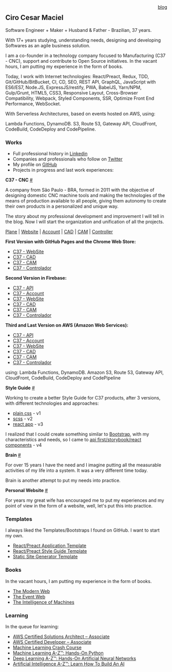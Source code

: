 <div style="text-align: right; float: right">
    <a href="/blog/">blog</a>
</div>

## Ciro Cesar Maciel 

Software Engineer + Maker + Husband & Father - Brazilian, 37 years. 

With 17+ years studying, understanding needs, designing and developing Softwares as an agile business solution.

I am a co-founder in a technology company focused to Manufacturing (C37 - CNC), support and contribute to Open Source initiatives. In the vacant hours, I am putting my experience in the form of books.

Today, I work with Internet technologies: React/Preact, Redux, TDD, Git/GitHub/BitBucket, CI, CD, SEO, REST API, GraphQL, JavaScript with ES6/ES7, Node.JS, ExpressJS/restify, PWA, BabelJS, Yarn/NPM, Gulp/Grunt, HTML5, CSS3, Responsive Layout, Cross-Browser Compatibility, Webpack, Styled Components, SSR, Optimize Front End Performance, WebSocket.

With Serverless Architectures, based on events hosted on AWS, using:

Lambda Functions, DynamoDB. S3, Route 53, Gateway API, CloudFront, CodeBuild, CodeDeploy and CodePipeline.


### Works
- Full professional history in [Linkedin](https://www.linkedin.com/in/ciro-maciel/)
- Companies and professionals who follow on [Twitter](https://twitter.com/cirocmaciel)
- My profile on [GitHub](https://github.com/ciro-maciel)
- Projects in progress and last work experiences:

**C37 - CNC** [#](https://c37.co/)

A company from São Paulo - BRA, formed in 2011 with the objective of designing domestic CNC machine tools and making the technologies of the means of production available to all people, giving them autonomy to create their own products in a personalized and unique way.

The story about my professional development and improvement I will tell in the blog. Now I will start the organization and unification of all the projects.

[Plane](https://github.com/c37/plane) | [Website](https://github.com/c37/website) | [Account](https://account.c37.co/) | [CAD](https://cad.c37.co/) | [CAM](https://cam.c37.co/) | [Controller](https://controller.c37.co/)

**First Version with GitHub Pages and the Chrome Web Store:**

- [C37 - WebSite](https://github.com/c37/website/tree/v4)
- [C37 - CAD](https://chrome.google.com/webstore/detail/c37-cad/bacjohjidiopikbeocnpebloihebiane)
- [C37 - CAM](https://chrome.google.com/webstore/detail/c37-cam/kanmmcphjbpnojplaphiepkklcgmmkgd)
- [C37 - Controlador](https://chrome.google.com/webstore/detail/c37-controlador/iodomfcbclgacbhdjmpjfcgdjecdkdhn)

**Second Version in Firebase:**

- [C37 - API](https://c37-api.firebaseapp.com/)
- [C37 - Account](https://c37-account.firebaseapp.com/)
- [C37 - WebSite](https://c37-website.firebaseapp.com/)
- [C37 - CAD](https://c37-cad.firebaseapp.com/)
- [C37 - CAM](https://c37-cam.firebaseapp.com/)
- [C37 - Controlador](https://c37-controller.firebaseapp.com/)

**Third and Last Version on AWS (Amazon Web Services):**

- [C37 - API](https://api.c37.co/)
- [C37 - Account](https://account.c37.co/)
- [C37 - WebSite](https://c37.co/)
- [C37 - CAD](https://cad.c37.co/)
- [C37 - CAM](https://cam.c37.co/)
- [C37 - Controlador](https://controller.c37.co/)

using: Lambda Functions, DynamoDB. Amazon S3, Route 53, Gateway API, CloudFront, CodeBuild, CodeDeploy and CodePipeline



**Style Guide** [#](http://style.ciro-maciel.me/)

Working to create a better Style Guide for C37 products, after 3 versions, with different technologies and approaches:
 
 - [plain css](https://github.com/ciro-maciel/style-guide/tree/v1) - v1
 - [scss](https://github.com/ciro-maciel/style-guide/tree/v2) - v2
 - [react app](https://github.com/ciro-maciel/style-guide/tree/v3) - v3

I realized that I could create something similar to [Bootstrap](https://getbootstrap.com/), with my characteristics and needs, so I came to [api first/storybook/react components](https://github.com/ciro-maciel/style-guide/tree/v4) - v4


**Brain** [#](https://brain.ciro-maciel.me/)

For over 15 years I have the need and I imagine putting all the measurable activities of my life into a system. It was a very different time today.

Brain is another attempt to put my needs into practice.



**Personal Website** [#](https://github.com/ciro-maciel/website)

For years my great wife has encouraged me to put my experiences and my point of view in the form of a website, well, let's put this into practice.

### Templates

I always liked the Templates/Bootstraps I found on GitHub. I want to start my own.

- [React/Preact Application Template](https://github.com/ciro-maciel/template-app-react)
- [React/Preact Style Guide Template](https://github.com/ciro-maciel/template-style-react)
- [Static Site Generator Template](https://github.com/ciro-maciel/template-app-html)

### Books

In the vacant hours, I am putting my experience in the form of books.

- [The Modern Web](https://github.com/ciro-maciel/book-the-modern-web)
- [The Event Web](https://github.com/ciro-maciel/book-the-event-web)
- [The Intelligence of Machines](https://github.com/ciro-maciel/book-the-intelligence-of-machines)

### Learning
In the queue for learning:

- [AWS Certified Solutions Architect – Associate
](https://aws.amazon.com/pt/certification/certified-solutions-architect-associate/)
- [AWS Certified Developer – Associate](https://aws.amazon.com/pt/certification/certified-developer-associate/)
- [Machine Learning Crash Course](https://developers.google.com/machine-learning/crash-course/)
- [Machine Learning A-Z™: Hands-On Python](https://www.udemy.com/machinelearning/)
- [Deep Learning A-Z™: Hands-On Artificial Neural Networks
](https://www.udemy.com/deeplearning/)
- [Artificial Intelligence A-Z™: Learn How To Build An AI](https://www.udemy.com/artificial-intelligence-az/)